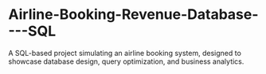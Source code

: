 # Airline-Booking-Revenue-Database----SQL
A SQL-based project simulating an airline booking system, designed to showcase database design, query optimization, and business analytics.
